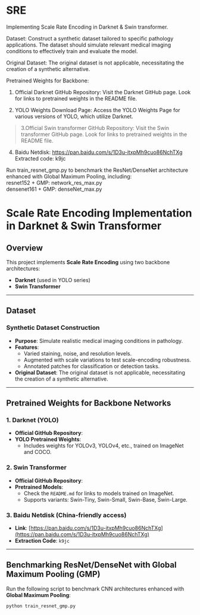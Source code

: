 # SRE
Implementing Scale Rate Encoding in Darknet & Swin transformer.  

Dataset: Construct a synthetic dataset tailored to specific pathology applications. The dataset should simulate relevant medical imaging conditions to effectively train and evaluate the model.

Original Dataset: The original dataset is not applicable, necessitating the creation of a synthetic alternative.

Pretrained Weights for Backbone: 

  1. Official Darknet GitHub Repository:
  Visit the Darknet GitHub page. Look for links to pretrained weights in the README file.

  2. YOLO Weights Download Page:
  Access the YOLO Weights Page for various versions of YOLO, which utilize Darknet.

>3.Official Swin transformer GitHub Repository:
    Visit the Swin transformer GitHub page. Look for links to pretrained weights in the README file.

  4. Baidu Netdisk: 
  https://pan.baidu.com/s/1D3u-itxpMh9cuo86NchTXg Extracted code: k9jc

Run train_resnet_gmp.py to benchmark the ResNet/DenseNet architecture enhanced with Global Maximum Pooling, including:       
  resnet152 + GMP: network_res_max.py  
  densenet161 + GMP: denseNet_max.py  

# Scale Rate Encoding Implementation in Darknet & Swin Transformer

## Overview
This project implements **Scale Rate Encoding** using two backbone architectures:
- **Darknet** (used in YOLO series)
- **Swin Transformer**

---

## Dataset

### Synthetic Dataset Construction
- **Purpose**: Simulate realistic medical imaging conditions in pathology.
- **Features**:
  - Varied staining, noise, and resolution levels.
  - Augmented with scale variations to test scale-encoding robustness.
  - Annotated patches for classification or detection tasks.
- **Original Dataset**: The original dataset is not applicable, necessitating the creation of a synthetic alternative.

---

## Pretrained Weights for Backbone Networks

### 1. Darknet (YOLO)
- **Official GitHub Repository**:  
- **YOLO Pretrained Weights**:  
  - Includes weights for YOLOv3, YOLOv4, etc., trained on ImageNet and COCO.

### 2. Swin Transformer
- **Official GitHub Repository**:  
- **Pretrained Models**:
  - Check the `README.md` for links to models trained on ImageNet.
  - Supports variants: Swin-Tiny, Swin-Small, Swin-Base, Swin-Large.

### 3. Baidu Netdisk (China-friendly access)
- **Link**: [https://pan.baidu.com/s/1D3u-itxpMh9cuo86NchTXg](https://pan.baidu.com/s/1D3u-itxpMh9cuo86NchTXg)
- **Extraction Code**: `k9jc`

---

## Benchmarking ResNet/DenseNet with Global Maximum Pooling (GMP)

Run the following script to benchmark CNN architectures enhanced with **Global Maximum Pooling**:

```bash
python train_resnet_gmp.py
  
     

